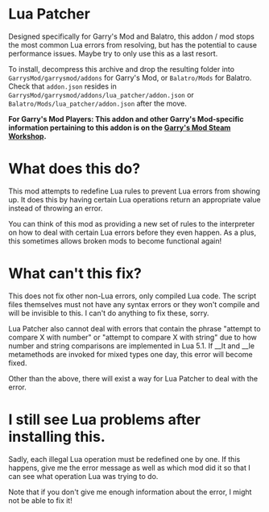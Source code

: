 # Lua Patcher
Designed specifically for Garry's Mod and Balatro, this addon / mod stops the most common Lua errors from resolving, but has the potential to cause performance issues. Maybe try to only use this as a last resort. 

To install, decompress this archive and drop the resulting folder into `GarrysMod/garrysmod/addons` for Garry's Mod, or `Balatro/Mods` for Balatro. Check that `addon.json` resides in `GarrysMod/garrysmod/addons/lua_patcher/addon.json` or `Balatro/Mods/lua_patcher/addon.json` after the move.

**For Garry's Mod Players: This addon and other Garry's Mod-specific information pertaining to this addon is on the [Garry's Mod Steam Workshop](https://steamcommunity.com/sharedfiles/filedetails/?id=2403043112).**

# What does this do?
This mod attempts to redefine Lua rules to prevent Lua errors from showing up. It does this by having certain Lua operations return an appropriate value instead of throwing an error.

You can think of this mod as providing a new set of rules to the interpreter on how to deal with certain Lua errors before they even happen. As a plus, this sometimes allows broken mods to become functional again!

# What can't this fix?
This does not fix other non-Lua errors, only compiled Lua code. The script files themselves must not have any syntax errors or they won't compile and will be invisible to this. I can't do anything to fix these, sorry.

Lua Patcher also cannot deal with errors that contain the phrase "attempt to compare X with number" or "attempt to compare X with string" due to how number and string comparisons are implemented in Lua 5.1. If __lt and __le metamethods are invoked for mixed types one day, this error will become fixed.

Other than the above, there will exist a way for Lua Patcher to deal with the error.

# I still see Lua problems after installing this.
Sadly, each illegal Lua operation must be redefined one by one. If this happens, give me the error message as well as which mod did it so that I can see what operation Lua was trying to do.

Note that if you don't give me enough information about the error, I might not be able to fix it!
